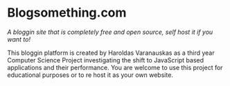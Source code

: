 # Blogsomething.com 

_A bloggin site that is completely free and open source, self host it if you want to!_

This bloggin platform is created by Haroldas Varanauskas as a third year Computer Science Project 
investigating the shift to JavaScript based applications and their performance. You are welcome to use this 
project for educational purposes or to re host it as your own website. 